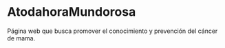 # AtodahoraMundorosa
Página web que busca promover el conocimiento y prevención del cáncer de mama.
